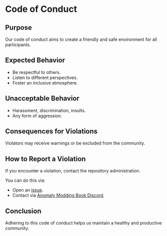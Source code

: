 # Code of Conduct

## Purpose

Our code of conduct aims to create a friendly and safe environment for all participants.

## Expected Behavior

- Be respectful to others.
- Listen to different perspectives.
- Foster an inclusive atmosphere.

## Unacceptable Behavior

- Harassment, discrimination, insults.
- Any form of aggression.

## Consequences for Violations

Violators may receive warnings or be excluded from the community.

## How to Report a Violation

If you encounter a violation, contact the repository administration.

You can do this via:

- Open an [issue](https://github.com/Igigog/anomaly-modding-book/issues).
- Contact via [Anomaly Modding Book Discord](https://discord.gg/8Pu2ekQYg3).

## Conclusion

Adhering to this code of conduct helps us maintain a healthy and productive community.
